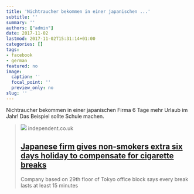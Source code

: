 ```yaml
---
title: 'Nichtraucher bekommen in einer japanischen ...'
subtitle: ''
summary: ''
authors: ["admin"]
date: 2017-11-02
lastmod: 2017-11-02T15:31:14+01:00
categories: []
tags:
- facebook
- german
featured: no
image:
  caption: ''
  focal_point: ''
  preview_only: no
slug: ''
---
```

Nichtraucher bekommen in einer japanischen Firma 6 Tage mehr Urlaub im Jahr! Das Beispiel sollte Schule machen.
> [![](https://static.independent.co.uk/s3fs-public/thumbnails/image/2017/09/20/09/smoking-2.jpg?width=1200&auto=webp&quality=75)](https://www.independent.co.uk/news/world/asia/japanese-firm-piala-inc-tokyo-non-smokers-extra-six-days-holiday-cigarette-break-a8028541.html)
> independent.co.uk
> ## [Japanese firm gives non-smokers extra six days holiday to compensate for cigarette breaks](https://www.independent.co.uk/news/world/asia/japanese-firm-piala-inc-tokyo-non-smokers-extra-six-days-holiday-cigarette-break-a8028541.html)
>
>Company based on 29th floor of Tokyo office block says every break lasts at least 15 minutes 


